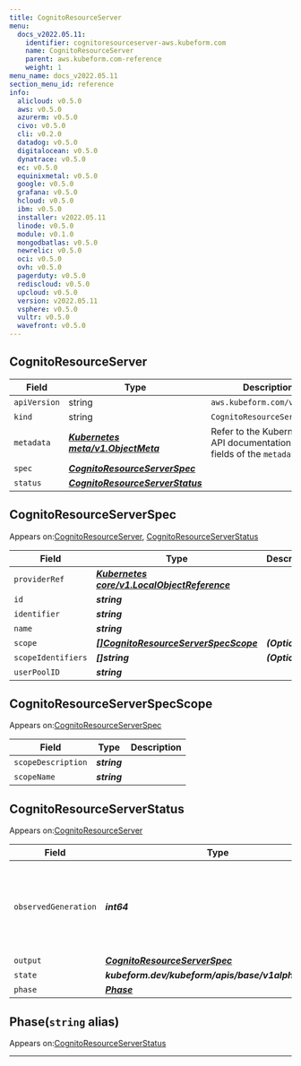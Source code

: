```yaml
---
title: CognitoResourceServer
menu:
  docs_v2022.05.11:
    identifier: cognitoresourceserver-aws.kubeform.com
    name: CognitoResourceServer
    parent: aws.kubeform.com-reference
    weight: 1
menu_name: docs_v2022.05.11
section_menu_id: reference
info:
  alicloud: v0.5.0
  aws: v0.5.0
  azurerm: v0.5.0
  civo: v0.5.0
  cli: v0.2.0
  datadog: v0.5.0
  digitalocean: v0.5.0
  dynatrace: v0.5.0
  ec: v0.5.0
  equinixmetal: v0.5.0
  google: v0.5.0
  grafana: v0.5.0
  hcloud: v0.5.0
  ibm: v0.5.0
  installer: v2022.05.11
  linode: v0.5.0
  module: v0.1.0
  mongodbatlas: v0.5.0
  newrelic: v0.5.0
  oci: v0.5.0
  ovh: v0.5.0
  pagerduty: v0.5.0
  rediscloud: v0.5.0
  upcloud: v0.5.0
  version: v2022.05.11
  vsphere: v0.5.0
  vultr: v0.5.0
  wavefront: v0.5.0
---
```


## CognitoResourceServer
| Field | Type | Description |
| ------ | ----- | ----------- |
| `apiVersion` | string | `aws.kubeform.com/v1alpha1` |
|    `kind` | string | `CognitoResourceServer` |
| `metadata` | ***[Kubernetes meta/v1.ObjectMeta](https://v1-22.docs.kubernetes.io/docs/reference/generated/kubernetes-api/v1.22/#objectmeta-v1-meta)***|Refer to the Kubernetes API documentation for the fields of the `metadata` field.|
| `spec` | ***[CognitoResourceServerSpec](#cognitoresourceserverspec)***||
| `status` | ***[CognitoResourceServerStatus](#cognitoresourceserverstatus)***||
## CognitoResourceServerSpec

Appears on:[CognitoResourceServer](#cognitoresourceserver), [CognitoResourceServerStatus](#cognitoresourceserverstatus)

| Field | Type | Description |
| ------ | ----- | ----------- |
| `providerRef` | ***[Kubernetes core/v1.LocalObjectReference](https://v1-22.docs.kubernetes.io/docs/reference/generated/kubernetes-api/v1.22/#localobjectreference-v1-core)***||
| `id` | ***string***||
| `identifier` | ***string***||
| `name` | ***string***||
| `scope` | ***[[]CognitoResourceServerSpecScope](#cognitoresourceserverspecscope)***| ***(Optional)*** |
| `scopeIdentifiers` | ***[]string***| ***(Optional)*** |
| `userPoolID` | ***string***||
## CognitoResourceServerSpecScope

Appears on:[CognitoResourceServerSpec](#cognitoresourceserverspec)

| Field | Type | Description |
| ------ | ----- | ----------- |
| `scopeDescription` | ***string***||
| `scopeName` | ***string***||
## CognitoResourceServerStatus

Appears on:[CognitoResourceServer](#cognitoresourceserver)

| Field | Type | Description |
| ------ | ----- | ----------- |
| `observedGeneration` | ***int64***| ***(Optional)*** Resource generation, which is updated on mutation by the API Server.|
| `output` | ***[CognitoResourceServerSpec](#cognitoresourceserverspec)***| ***(Optional)*** |
| `state` | ***kubeform.dev/kubeform/apis/base/v1alpha1.State***| ***(Optional)*** |
| `phase` | ***[Phase](#phase)***| ***(Optional)*** |
## Phase(`string` alias)

Appears on:[CognitoResourceServerStatus](#cognitoresourceserverstatus)

---
